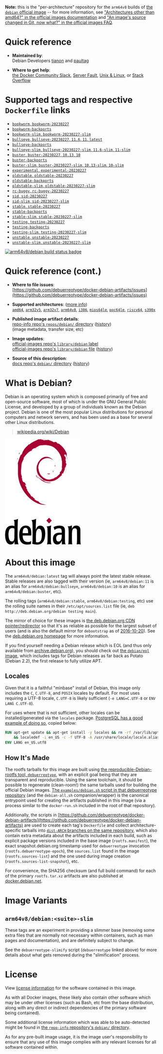<!--

********************************************************************************

WARNING:

    DO NOT EDIT "debian/README.md"

    IT IS AUTO-GENERATED

    (from the other files in "debian/" combined with a set of templates)

********************************************************************************

-->

**Note:** this is the "per-architecture" repository for the `arm64v8` builds of [the `debian` official image](https://hub.docker.com/_/debian) -- for more information, see ["Architectures other than amd64?" in the official images documentation](https://github.com/docker-library/official-images#architectures-other-than-amd64) and ["An image's source changed in Git, now what?" in the official images FAQ](https://github.com/docker-library/faq#an-images-source-changed-in-git-now-what).

# Quick reference

-	**Maintained by**:  
	Debian Developers [tianon](https://qa.debian.org/developer.php?login=tianon) and [paultag](https://qa.debian.org/developer.php?login=paultag)

-	**Where to get help**:  
	[the Docker Community Slack](https://dockr.ly/comm-slack), [Server Fault](https://serverfault.com/help/on-topic), [Unix & Linux](https://unix.stackexchange.com/help/on-topic), or [Stack Overflow](https://stackoverflow.com/help/on-topic)

# Supported tags and respective `Dockerfile` links

-	[`bookworm`, `bookworm-20230227`](https://github.com/debuerreotype/docker-debian-artifacts/blob/2776d8c4859a7e6e275ee8b5dd144488d7387c24/bookworm/Dockerfile)
-	[`bookworm-backports`](https://github.com/debuerreotype/docker-debian-artifacts/blob/2776d8c4859a7e6e275ee8b5dd144488d7387c24/bookworm/backports/Dockerfile)
-	[`bookworm-slim`, `bookworm-20230227-slim`](https://github.com/debuerreotype/docker-debian-artifacts/blob/2776d8c4859a7e6e275ee8b5dd144488d7387c24/bookworm/slim/Dockerfile)
-	[`bullseye`, `bullseye-20230227`, `11.6`, `11`, `latest`](https://github.com/debuerreotype/docker-debian-artifacts/blob/2776d8c4859a7e6e275ee8b5dd144488d7387c24/bullseye/Dockerfile)
-	[`bullseye-backports`](https://github.com/debuerreotype/docker-debian-artifacts/blob/2776d8c4859a7e6e275ee8b5dd144488d7387c24/bullseye/backports/Dockerfile)
-	[`bullseye-slim`, `bullseye-20230227-slim`, `11.6-slim`, `11-slim`](https://github.com/debuerreotype/docker-debian-artifacts/blob/2776d8c4859a7e6e275ee8b5dd144488d7387c24/bullseye/slim/Dockerfile)
-	[`buster`, `buster-20230227`, `10.13`, `10`](https://github.com/debuerreotype/docker-debian-artifacts/blob/2776d8c4859a7e6e275ee8b5dd144488d7387c24/buster/Dockerfile)
-	[`buster-backports`](https://github.com/debuerreotype/docker-debian-artifacts/blob/2776d8c4859a7e6e275ee8b5dd144488d7387c24/buster/backports/Dockerfile)
-	[`buster-slim`, `buster-20230227-slim`, `10.13-slim`, `10-slim`](https://github.com/debuerreotype/docker-debian-artifacts/blob/2776d8c4859a7e6e275ee8b5dd144488d7387c24/buster/slim/Dockerfile)
-	[`experimental`, `experimental-20230227`](https://github.com/debuerreotype/docker-debian-artifacts/blob/2776d8c4859a7e6e275ee8b5dd144488d7387c24/experimental/Dockerfile)
-	[`oldstable`, `oldstable-20230227`](https://github.com/debuerreotype/docker-debian-artifacts/blob/2776d8c4859a7e6e275ee8b5dd144488d7387c24/oldstable/Dockerfile)
-	[`oldstable-backports`](https://github.com/debuerreotype/docker-debian-artifacts/blob/2776d8c4859a7e6e275ee8b5dd144488d7387c24/oldstable/backports/Dockerfile)
-	[`oldstable-slim`, `oldstable-20230227-slim`](https://github.com/debuerreotype/docker-debian-artifacts/blob/2776d8c4859a7e6e275ee8b5dd144488d7387c24/oldstable/slim/Dockerfile)
-	[`rc-buggy`, `rc-buggy-20230227`](https://github.com/debuerreotype/docker-debian-artifacts/blob/2776d8c4859a7e6e275ee8b5dd144488d7387c24/rc-buggy/Dockerfile)
-	[`sid`, `sid-20230227`](https://github.com/debuerreotype/docker-debian-artifacts/blob/2776d8c4859a7e6e275ee8b5dd144488d7387c24/sid/Dockerfile)
-	[`sid-slim`, `sid-20230227-slim`](https://github.com/debuerreotype/docker-debian-artifacts/blob/2776d8c4859a7e6e275ee8b5dd144488d7387c24/sid/slim/Dockerfile)
-	[`stable`, `stable-20230227`](https://github.com/debuerreotype/docker-debian-artifacts/blob/2776d8c4859a7e6e275ee8b5dd144488d7387c24/stable/Dockerfile)
-	[`stable-backports`](https://github.com/debuerreotype/docker-debian-artifacts/blob/2776d8c4859a7e6e275ee8b5dd144488d7387c24/stable/backports/Dockerfile)
-	[`stable-slim`, `stable-20230227-slim`](https://github.com/debuerreotype/docker-debian-artifacts/blob/2776d8c4859a7e6e275ee8b5dd144488d7387c24/stable/slim/Dockerfile)
-	[`testing`, `testing-20230227`](https://github.com/debuerreotype/docker-debian-artifacts/blob/2776d8c4859a7e6e275ee8b5dd144488d7387c24/testing/Dockerfile)
-	[`testing-backports`](https://github.com/debuerreotype/docker-debian-artifacts/blob/2776d8c4859a7e6e275ee8b5dd144488d7387c24/testing/backports/Dockerfile)
-	[`testing-slim`, `testing-20230227-slim`](https://github.com/debuerreotype/docker-debian-artifacts/blob/2776d8c4859a7e6e275ee8b5dd144488d7387c24/testing/slim/Dockerfile)
-	[`unstable`, `unstable-20230227`](https://github.com/debuerreotype/docker-debian-artifacts/blob/2776d8c4859a7e6e275ee8b5dd144488d7387c24/unstable/Dockerfile)
-	[`unstable-slim`, `unstable-20230227-slim`](https://github.com/debuerreotype/docker-debian-artifacts/blob/2776d8c4859a7e6e275ee8b5dd144488d7387c24/unstable/slim/Dockerfile)

[![arm64v8/debian build status badge](https://img.shields.io/jenkins/s/https/doi-janky.infosiftr.net/job/multiarch/job/arm64v8/job/debian.svg?label=arm64v8/debian%20%20build%20job)](https://doi-janky.infosiftr.net/job/multiarch/job/arm64v8/job/debian/)

# Quick reference (cont.)

-	**Where to file issues**:  
	[https://github.com/debuerreotype/docker-debian-artifacts/issues](https://github.com/debuerreotype/docker-debian-artifacts/issues)

-	**Supported architectures**: ([more info](https://github.com/docker-library/official-images#architectures-other-than-amd64))  
	[`amd64`](https://hub.docker.com/r/amd64/debian/), [`arm32v5`](https://hub.docker.com/r/arm32v5/debian/), [`arm32v7`](https://hub.docker.com/r/arm32v7/debian/), [`arm64v8`](https://hub.docker.com/r/arm64v8/debian/), [`i386`](https://hub.docker.com/r/i386/debian/), [`mips64le`](https://hub.docker.com/r/mips64le/debian/), [`ppc64le`](https://hub.docker.com/r/ppc64le/debian/), [`riscv64`](https://hub.docker.com/r/riscv64/debian/), [`s390x`](https://hub.docker.com/r/s390x/debian/)

-	**Published image artifact details**:  
	[repo-info repo's `repos/debian/` directory](https://github.com/docker-library/repo-info/blob/master/repos/debian) ([history](https://github.com/docker-library/repo-info/commits/master/repos/debian))  
	(image metadata, transfer size, etc)

-	**Image updates**:  
	[official-images repo's `library/debian` label](https://github.com/docker-library/official-images/issues?q=label%3Alibrary%2Fdebian)  
	[official-images repo's `library/debian` file](https://github.com/docker-library/official-images/blob/master/library/debian) ([history](https://github.com/docker-library/official-images/commits/master/library/debian))

-	**Source of this description**:  
	[docs repo's `debian/` directory](https://github.com/docker-library/docs/tree/master/debian) ([history](https://github.com/docker-library/docs/commits/master/debian))

# What is Debian?

Debian is an operating system which is composed primarily of free and open-source software, most of which is under the GNU General Public License, and developed by a group of individuals known as the Debian project. Debian is one of the most popular Linux distributions for personal computers and network servers, and has been used as a base for several other Linux distributions.

> [wikipedia.org/wiki/Debian](https://en.wikipedia.org/wiki/Debian)

![logo](https://raw.githubusercontent.com/docker-library/docs/b449be7df57e9ed9086bb5821bfb5d6cdc5d67a4/debian/logo.png)

# About this image

The `arm64v8/debian:latest` tag will always point the latest stable release. Stable releases are also tagged with their version (ie, `arm64v8/debian:11` is an alias for `arm64v8/debian:bullseye`, `arm64v8/debian:10` is an alias for `arm64v8/debian:buster`, etc).

The rolling tags (`arm64v8/debian:stable`, `arm64v8/debian:testing`, etc) use the rolling suite names in their `/etc/apt/sources.list` file (ie, `deb http://deb.debian.org/debian testing main`).

The mirror of choice for these images is [the deb.debian.org CDN pointer/redirector](https://deb.debian.org) so that it's as reliable as possible for the largest subset of users (and is also the default mirror for `debootstrap` as of [2016-10-20](https://anonscm.debian.org/cgit/d-i/debootstrap.git/commit/?id=9e8bc60ad1ccf3a25ce7890526b70059f3e770de)). See the [deb.debian.org homepage](https://deb.debian.org) for more information.

If you find yourself needing a Debian release which is EOL (and thus only available from [archive.debian.org](http://archive.debian.org)), you should check out [the `debian/eol` image](https://hub.docker.com/r/debian/eol/), which includes tags for Debian releases as far back as Potato (Debian 2.2), the first release to fully utilize APT.

## Locales

Given that it is a faithful "minbase" install of Debian, this image only includes the `C`, `C.UTF-8`, and `POSIX` locales by default. For most uses requiring a UTF-8 locale, `C.UTF-8` is likely sufficient (`-e LANG=C.UTF-8` or `ENV LANG C.UTF-8`).

For uses where that is not sufficient, other locales can be installed/generated via the `locales` package. [PostgreSQL has a good example of doing so](https://github.com/docker-library/postgres/blob/69bc540ecfffecce72d49fa7e4a46680350037f9/9.6/Dockerfile#L21-L24), copied below:

```dockerfile
RUN apt-get update && apt-get install -y locales && rm -rf /var/lib/apt/lists/* \
	&& localedef -i en_US -c -f UTF-8 -A /usr/share/locale/locale.alias en_US.UTF-8
ENV LANG en_US.utf8
```

## How It's Made

The rootfs tarballs for this image are built using [the reproducible-Debian-rootfs tool, `debuerreotype`](https://github.com/debuerreotype/debuerreotype), with an explicit goal being that they are transparent and reproducible. Using the same toolchain, it should be possible to regenerate (clean-room!) the same tarballs used for building the official Debian images. [The `examples/debian.sh` script in that debuerreotype repository](https://github.com/debuerreotype/debuerreotype/blob/master/examples/debian.sh) (and the `debian-all.sh` companion/wrapper) is the canonical entrypoint used for creating the artifacts published in this image (via a process similar to the `docker-run.sh` included in the root of that repository).

Additionally, the scripts in [https://github.com/debuerreotype/docker-debian-artifacts](https://github.com/debuerreotype/docker-debian-artifacts) are used to create each tag's `Dockerfile` and collect architecture-specific tarballs into [`dist-ARCH` branches on the same repository](https://github.com/debuerreotype/docker-debian-artifacts/branches), which also contain extra metadata about the artifacts included in each build, such as explicit package versions included in the base image (`rootfs.manifest`), the exact snapshot.debian.org timestamp used for `debuerreotype` invocation (`rootfs.debuerreotype-epoch`), the `sources.list` found in the image (`rootfs.sources-list`) and the one used during image creation (`rootfs.sources-list-snapshot`), etc.

For convenience, the SHA256 checksum (and full build command) for each of the primary `rootfs.tar.xz` artifacts are also published at [docker.debian.net](https://docker.debian.net/).

# Image Variants

## `arm64v8/debian:<suite>-slim`

These tags are an experiment in providing a slimmer base (removing some extra files that are normally not necessary within containers, such as man pages and documentation), and are definitely subject to change.

See the `debuerreotype-slimify` script (`debuerreotype` linked above) for more details about what gets removed during the "slimification" process.

# License

View [license information](https://www.debian.org/social_contract#guidelines) for the software contained in this image.

As with all Docker images, these likely also contain other software which may be under other licenses (such as Bash, etc from the base distribution, along with any direct or indirect dependencies of the primary software being contained).

Some additional license information which was able to be auto-detected might be found in [the `repo-info` repository's `debian/` directory](https://github.com/docker-library/repo-info/tree/master/repos/debian).

As for any pre-built image usage, it is the image user's responsibility to ensure that any use of this image complies with any relevant licenses for all software contained within.
